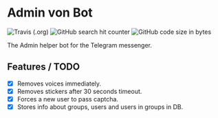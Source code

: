 # Admin von Bot

![Travis (.org)](https://img.shields.io/travis/Piterden/admin_von_bot.svg?style=for-the-badge)
![GitHub search hit counter](https://img.shields.io/github/search/Piterden/admin_von_bot/admin.svg?style=for-the-badge)
![GitHub code size in bytes](https://img.shields.io/github/languages/code-size/Piterden/admin_von_bot.svg?style=for-the-badge)

The Admin helper bot for the Telegram messenger.

## Features / TODO

- [x] Removes voices immediately.
- [x] Removes stickers after 30 seconds timeout.
- [x] Forces a new user to pass captcha.
- [x] Stores info about groups, users and users in groups in DB.
